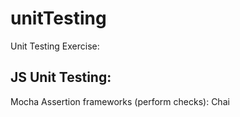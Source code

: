 # unitTesting
Unit Testing Exercise:

## JS Unit Testing:
Mocha
Assertion frameworks (perform checks):
Chai
